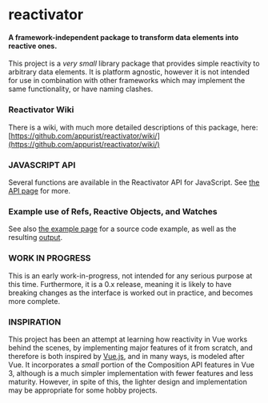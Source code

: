 # reactivator
#### A framework-independent package to transform data elements into reactive ones.

This project is a _very small_ library package that provides simple reactivity to arbitrary data elements. It is platform agnostic, however it is not intended for use in combination with other frameworks which may implement the same functionality, or have naming clashes.

### Reactivator Wiki
There is a wiki, with much more detailed descriptions of this package, here: [https://github.com/appurist/reactivator/wiki/](https://github.com/appurist/reactivator/wiki/)

### JAVASCRIPT API

Several functions are available in the Reactivator API for JavaScript. See [the API page](https://github.com/appurist/reactivator/wiki/API) for more.

### Example use of Refs, Reactive Objects, and Watches

See also [the example page](https://github.com/appurist/reactivator/wiki/Example-use-of-ref(),-reactive()-and-watch()) for a source code example, as well as the resulting [output](https://github.com/appurist/reactivator/wiki/Example-use-of-ref(),-reactive()-and-watch()#output).

### WORK IN PROGRESS
This is an early work-in-progress, not intended for any serious purpose at this time. Furthermore, it is a 0.x release, meaning it is likely to have breaking changes as the interface is worked out in practice, and becomes more complete.

### INSPIRATION
This project has been an attempt at learning how reactivity in Vue works behind the scenes, by implementing major features of it from scratch, and therefore is both inspired by [Vue.js](https://vuejs.org/), and in many ways, is modeled after Vue. It incorporates a _small_ portion of the Composition API features in Vue 3, although is a much simpler implementation with fewer features and less maturity. However, in spite of this, the lighter design and implementation may be appropriate for some hobby projects.
